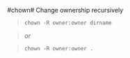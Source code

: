 #chown#
Change ownership recursively

>`chown -R owner:owner dirname`

>*or*

>`chown -R owner:owner .`